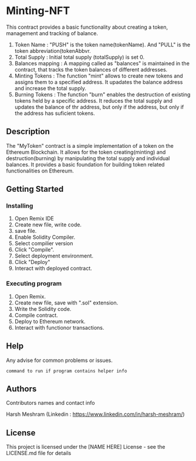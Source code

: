 # Minting-NFT

This contract provides a basic functionality about creating a token, management and tracking of balance.
1. Token Name : "PUSH" is the token name(tokenName). And "PULL" is the token abbreviation(tokenAbbvr.
2. Total Supply : Initial total supply (totalSupply) is set 0.
3. Balances mapping : A mapping called as "balances" is maintained in the contract, that tracks the token balances of different addresses.
4. Minting Tokens : The function "mint" allows to create new tokens and assigns them to a specified address. It upadates the balance address and increase the total supply.
5. Burning Tokens : The function "burn" enables the destruction of existing tokens held by a specific address. It reduces the total supply and updates the balance of thr address, but only if the address, but only if the address has suficient tokens.

## Description

The "MyToken" contract is a simple implementation of a token on the Ethereum Blockchain. It allows for the token creating(minting)
and destruction(burning) by manipulating the total supply and individual balances. It provides a basic foundation for building token
related functionalities on Ethereum.

## Getting Started

### Installing

1. Open Remix IDE
2. Create new file, write code.
3. save file.
4. Enable Solidity Compiler.
5. Select compilier version
6. Click "Compile".
7. Select deployment environment.
8. Click "Deploy"
9. Interact with deployed contract.

### Executing program

1. Open Remix.
2. Create new file, save with ".sol" extension.
3. Write the Solidity code.
4. Compile contract.
5. Deploy to Ethereum network.
6. Interact with functionor transactions.

## Help

Any advise for common problems or issues.
```
command to run if program contains helper info
```

## Authors

Contributors names and contact info

Harsh Meshram
(Linkedin : https://www.linkedin.com/in/harsh-meshram/)


## License

This project is licensed under the [NAME HERE] License - see the LICENSE.md file for details
